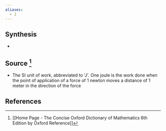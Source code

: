 ```yaml
---
aliases:
  - J
---
```

## Synthesis
- 
## Source [^1]
- The SI unit of work, abbreviated to 'J'. One joule is the work done when the point of application of a force of 1 newton moves a distance of 1 meter in the direction of the force
## References

[^1]: [[Home Page - The Concise Oxford Dictionary of Mathematics 6th Edition by Oxford Reference]]